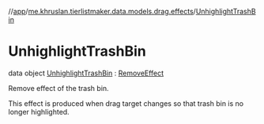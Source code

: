 //[app](../../../index.md)/[me.khruslan.tierlistmaker.data.models.drag.effects](../index.md)/[UnhighlightTrashBin](index.md)

# UnhighlightTrashBin

data object [UnhighlightTrashBin](index.md) : [RemoveEffect](../-remove-effect/index.md)

Remove effect of the trash bin.

This effect is produced when drag target changes so that trash bin is no longer highlighted.
